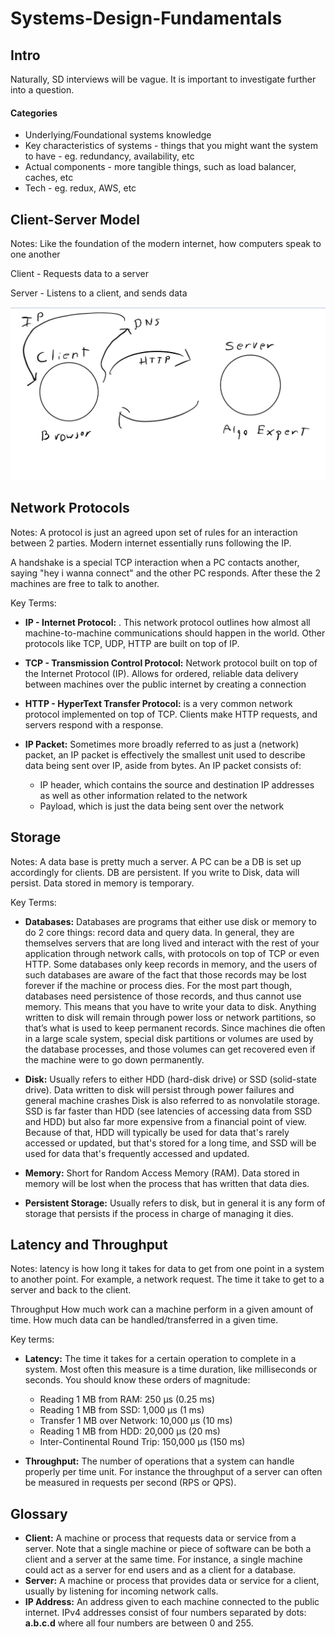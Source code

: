 # Systems-Design-Fundamentals

## Intro

Naturally, SD interviews will be vague. It is important to investigate further into a question.

#### Categories

- Underlying/Foundational systems knowledge
- Key characteristics of systems - things that you might want the system to have - eg. redundancy, availability, etc
- Actual components - more tangible things, such as load balancer, caches, etc
- Tech - eg. redux, AWS, etc

## Client-Server Model

Notes: Like the foundation of the modern internet, how computers speak to one another

Client - Requests data to a server

Server - Listens to a client, and sends data

![](./IMG_0390.jpeg)

## Network Protocols

Notes: A protocol is just an agreed upon set of rules for an interaction between 2 parties.
Modern internet essentially runs following the IP.

A handshake is a special TCP interaction when a PC contacts another, saying "hey i wanna connect" and the other PC responds. After these the 2 machines are free to talk to another.

Key Terms:

- **IP - Internet Protocol:** . This network protocol outlines how almost
  all machine-to-machine communications should happen in the world. Other
  protocols like TCP, UDP, HTTP are built on top of IP.

- **TCP - Transmission Control Protocol:**
  Network protocol built on top of the Internet Protocol (IP). Allows for
  ordered, reliable data delivery between machines over the public internet by
  creating a connection

- **HTTP - HyperText Transfer Protocol:** is a very common network protocol implemented on top
  of TCP. Clients make HTTP requests, and servers respond with a response.
- **IP Packet:**
  Sometimes more broadly referred to as just a (network) packet, an IP
  packet is effectively the smallest unit used to describe data being sent over IP, aside from bytes. An IP packet consists of:
  - IP header, which contains the source and destination IP addresses as well as other information related to the network
  - Payload, which is just the data being sent over the network

## Storage

Notes: A data base is pretty much a server. A PC can be a DB is set up accordingly for clients. DB are persistent. If you write to Disk, data will persist. Data stored in memory is temporary.

Key Terms:

- **Databases:** Databases are programs that either use disk or memory to do 2 core things: record data and query data. In general, they are themselves servers that are long lived and interact with the rest of your application through network calls, with protocols on top of TCP or even HTTP. Some databases only keep records in memory, and the users of such databases are aware of the fact that those records may be lost forever if the machine or process dies. For the most part though, databases need persistence of those records, and thus cannot use memory. This means that you have to write your data to disk. Anything written to disk will remain through power loss or network partitions, so that’s what is used to keep permanent records. Since machines die often in a large scale system, special disk partitions or volumes are used by the database processes, and those volumes can get recovered even if the machine were to go down permanently.

- **Disk:** Usually refers to either HDD (hard-disk drive) or SSD (solid-state drive). Data written to disk will persist through power failures and general machine crashes Disk is also referred to as nonvolatile storage. SSD is far faster than HDD (see latencies of accessing data from SSD and HDD) but also far more expensive from a financial point of view. Because of that, HDD will typically be used for data that's rarely accessed or updated, but that's stored for a long time, and SSD will be used for data that's frequently accessed and updated.

- **Memory:** Short for Random Access Memory (RAM). Data stored in memory will be lost when the process that has written that data dies.

- **Persistent Storage:** Usually refers to disk, but in general it is any form of storage that persists if the process in charge of managing it dies.

## Latency and Throughput

Notes: latency is how long it takes for data to get from one point in a system to another point. For example, a network request. The time it take to get to a server and back to the client.

Throughput How much work can a machine perform in a given amount of time. How much data can be handled/transferred in a given time.

Key terms:

- **Latency:** The time it takes for a certain operation to complete in a system. Most often this measure is a time duration, like milliseconds or seconds. You should know these orders of magnitude:

  - Reading 1 MB from RAM: 250 μs (0.25 ms)
  - Reading 1 MB from SSD: 1,000 μs (1 ms)
  - Transfer 1 MB over Network: 10,000 μs (10 ms)
  - Reading 1 MB from HDD: 20,000 μs (20 ms)
  - Inter-Continental Round Trip: 150,000 μs (150 ms)

- **Throughput:** The number of operations that a system can handle properly per time unit. For instance the throughput of a server can often be measured in requests per second (RPS or QPS).

## Glossary

- **Client:**
  A machine or process that requests data or service from a server.
  Note that a single machine or piece of software can be both a client and a
  server at the same time. For instance, a single machine could act as a server
  for end users and as a client for a database.
- **Server:**
  A machine or process that provides data or service for a client, usually by
  listening for incoming network calls.
- **IP Address:**
  An address given to each machine connected to the public internet. IPv4
  addresses consist of four numbers separated by dots: **a.b.c.d** where all
  four numbers are between 0 and 255.
